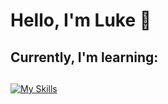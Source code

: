 <h1> Hello, I'm Luke 👋</h1>
<h2> Currently, I'm learning:
  <h2></h2>
<a href="https://skillicons.dev" rel="nofollow">

[![My Skills](https://skillicons.dev/icons?i=html,css,js)](https://skillicons.dev)
</a>
